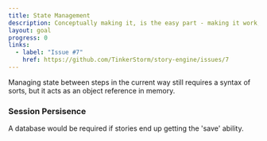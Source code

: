 ```yaml
---
title: State Management
description: Conceptually making it, is the easy part - making it work, and demonstrating it - there's the challenge.
layout: goal
progress: 0
links:
  - label: "Issue #7"
    href: https://github.com/TinkerStorm/story-engine/issues/7
---
```

Managing state between steps in the current way still requires a syntax of sorts, but it acts as an object reference in memory.

### Session Persisence

A database would be required if stories end up getting the 'save' ability.